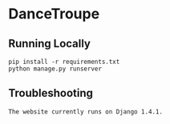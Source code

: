 # DanceTroupe

## Running Locally

    pip install -r requirements.txt
    python manage.py runserver

## Troubleshooting

    The website currently runs on Django 1.4.1.